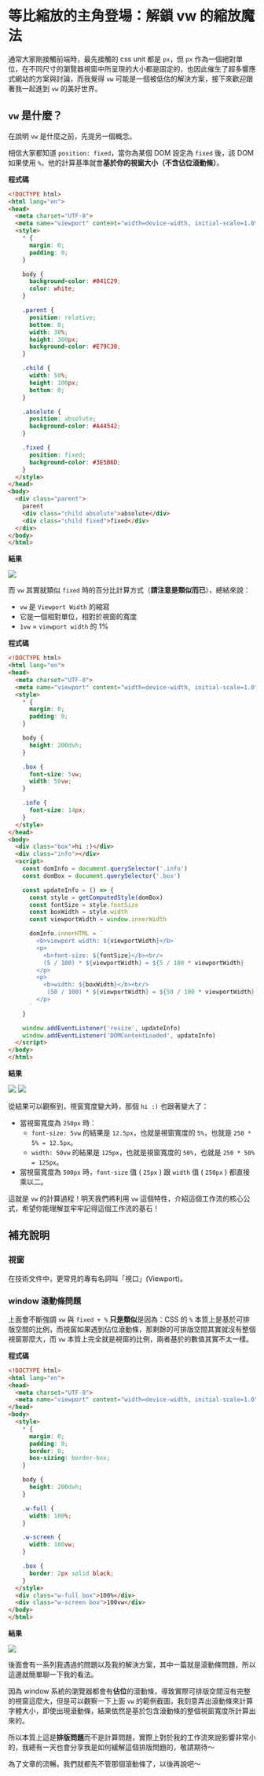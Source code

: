 # 等比縮放的主角登場：解鎖 vw 的縮放魔法

通常大家剛接觸前端時，最先接觸的 css unit 都是 `px`，但 `px` 作為一個絕對單位，在不同尺寸的瀏覽器視窗中所呈現的大小都是固定的，也因此催生了超多響應式網站的方案與討論，而我覺得 `vw` 可能是一個被低估的解決方案，接下來歡迎跟著我一起進到 `vw` 的美好世界。

## `vw` 是什麼？

在說明 `vw` 是什麼之前，先提另一個概念。

相信大家都知道 `position: fixed`，當你為某個 DOM 設定為 `fixed` 後，該 DOM 如果使用 `%`，他的計算基準就會**基於你的視窗大小（不含佔位滾動條）**。

**程式碼**

```html
<!DOCTYPE html>
<html lang="en">
<head>
  <meta charset="UTF-8">
  <meta name="viewport" content="width=device-width, initial-scale=1.0">
  <style>
    * {
      margin: 0;
      padding: 0;
    }

    body {
      background-color: #041C29;
      color: white;
    }

    .parent {
      position: relative;
      bottom: 0;
      width: 30%;
      height: 300px;
      background-color: #E79C30;
    }

    .child {
      width: 50%;
      height: 100px;
      bottom: 0;
    }

    .absolute {
      position: absolute;
      background-color: #A44542;
    }

    .fixed {
      position: fixed;
      background-color: #3E5B6D;
    }
  </style>
</head>
<body>
  <div class="parent">
    parent
    <div class="child absolute">absolute</div>
    <div class="child fixed">fixed</div>
  </div>
</body>
</html>
```

**結果**

![](./assets/fixed-percent.png)

而 `vw` 其實就類似 `fixed` 時的百分比計算方式（**請注意是類似而已**），總結來說：

- `vw` 是 `Viewport Width` 的縮寫
- 它是一個相對單位，相對於視窗的寬度
- `1vw` = `viewport width` 的 1%

**程式碼**

```html
<!DOCTYPE html>
<html lang="en">
<head>
  <meta charset="UTF-8">
  <meta name="viewport" content="width=device-width, initial-scale=1.0" />
  <style>
    * {
      margin: 0;
      padding: 0;
    }

    body {
      height: 200dvh;
    }

    .box {
      font-size: 5vw;
      width: 50vw;
    }

    .info {
      font-size: 14px;
    }
  </style>
</head>
<body>
  <div class="box">hi :)</div>
  <div class="info"></div>
  <script>
    const domInfo = document.querySelector('.info')
    const domBox = document.querySelector('.box')

    const updateInfo = () => {
      const style = getComputedStyle(domBox)
      const fontSize = style.fontSize
      const boxWidth = style.width
      const viewportWidth = window.innerWidth

      domInfo.innerHTML = `
        <b>viewport width: ${viewportWidth}</b>
        <p>
          <b>font-size: ${fontSize}</b><br/>
          (5 / 100) * ${viewportWidth} = ${5 / 100 * viewportWidth}
        </p>
        <p>
          <b>width: ${boxWidth}</b><br/>
           (50 / 100) * ${viewportWidth} = ${50 / 100 * viewportWidth}
        </p>
      `
    }

    window.addEventListener('resize', updateInfo)
    window.addEventListener('DOMContentLoaded', updateInfo)
  </script>
</body>
</html>
```

**結果**

![](./assets/vw-250.png)
![](./assets/vw-500.png)

從結果可以觀察到，視窗寬度變大時，那個 `hi :)` 也跟著變大了：

- 當視窗寬度為 `250px` 時：
  - `font-size: 5vw` 的結果是 `12.5px`，也就是視窗寬度的 `5%`，也就是 `250 * 5% = 12.5px`。
  - `width: 50vw` 的結果是 `125px`，也就是視窗寬度的 `50%`，也就是 `250 * 50% = 125px`。
- 當視窗寬度為 `500px` 時，`font-size` 值 ( `25px` ) 跟 `width` 值 ( `250px` ) 都直接乘以二。

這就是 `vw` 的計算過程！明天我們將利用 `vw` 這個特性，介紹這個工作流的核心公式，希望你能理解並牢牢記得這個工作流的基石！

## 補充說明

### 視窗

在技術文件中，更常見的專有名詞叫「視口」(Viewport)。

### window 滾動條問題

上面會不斷強調 `vw` 與 `fixed + %` **只是類似**是因為：CSS 的 `%` 本質上是基於可排版空間的比例，而視窗如果遇到佔位滾動條，那剩餘的可排版空間其實就沒有整個視窗那麼大，而 `vw` 本質上完全就是視窗的比例，兩者基於的數值其實不太一樣。

**程式碼**

```html
<!DOCTYPE html>
<html lang="en">
<head>
  <meta charset="UTF-8">
  <meta name="viewport" content="width=device-width, initial-scale=1.0">
</head>
<body>
  <style>
    * {
      margin: 0;
      padding: 0;
      border: 0;
      box-sizing: border-box;
    }

    body {
      height: 200dvh;
    }

    .w-full {
      width: 100%;
    }

    .w-screen {
      width: 100vw;
    }

    .box {
      border: 2px solid black;
    }
  </style>
  <div class="w-full box">100%</div>
  <div class="w-screen box">100vw</div>
</body>
</html>
```

**結果**

![](./assets/scrollbar.gif)

後面會有一系列我遇過的問題以及我的解決方案，其中一篇就是滾動條問題，所以這邊就簡單聊一下我的看法。

因為 window 系統的瀏覽器都會有**佔位**的滾動條，導致實際可排版空間沒有完整的視窗這麼大，但是可以觀察一下上面 `vw` 的範例截圖，我刻意弄出滾動條來計算字體大小，即使出現滾動條，結果依然是基於包含滾動條的整個視窗寬度所計算出來的。

所以本質上這是**排版問題**而不是計算問題，實際上對於我的工作流來說影響非常小的，我總有一天也會分享我是如何緩解這個排版問題的，敬請期待～

為了文章的流暢，我們就都先不管那個滾動條了，以後再說吧～
